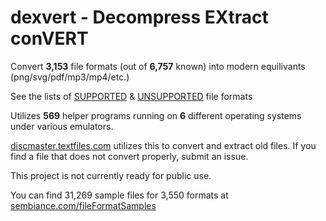 # dexvert - **D**ecompress **EX**tract con**VERT**
Convert **3,153** file formats (out of **6,757** known) into modern equilivants (png/svg/pdf/mp3/mp4/etc.)

See the lists of [SUPPORTED](SUPPORTED.md) & [UNSUPPORTED](UNSUPPORTED.md) file formats

Utilizes **569** helper programs running on **6** different operating systems under various emulators.

[discmaster.textfiles.com](http://discmaster.textfiles.com/) utilizes this to convert and extract old files. If you find a file that does not convert properly, submit an issue.

This project is not currently ready for public use.

You can find 31,269 sample files for 3,550 formats at [sembiance.com/fileFormatSamples](https://sembiance.com/fileFormatSamples/)
